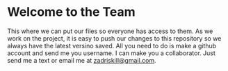 # Welcome to the Team

This where we can put our files so everyone has access to them. As we work on the project, it is easy to push our changes to this repository so we always have the latest versino saved. All you need to do is make a github account and send me you username. I can make you a collaborator. Just send me a text or email me at zadriskill@gmail.com.